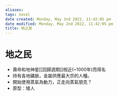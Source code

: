 ```yaml
---
aliases: 
tags: novel 
date created: Monday, May 2nd 2022, 11:42:05 pm
date modified: Monday, May 2nd 2022, 11:42:05 pm
title: 地之民
---
```


# 地之民

- 壽命和地神星[[回歸週期]]相近(~1000年)而得名
- 持有各地礦脈，金屬供應最大宗的人種。
- 開始使用蒸氣為動力，正走向蒸氣朋克？
- 原型：矮人